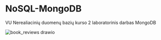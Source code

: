 # NoSQL-MongoDB
VU Nerealiacinių duomenų bazių kurso 2 laboratorinis darbas MongoDB

![book_reviews drawio](https://user-images.githubusercontent.com/72549610/197289201-18fd1f83-a821-4546-9440-c0827f7bddc7.png)
